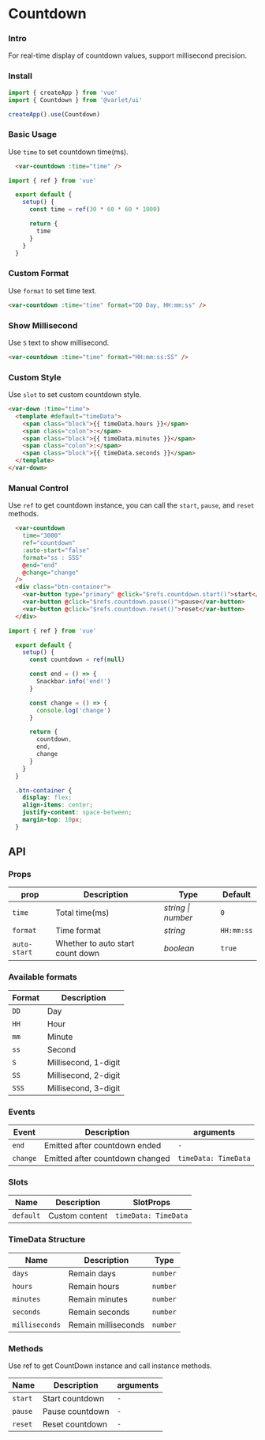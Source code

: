 # Countdown

### Intro

For real-time display of countdown values, support millisecond precision.

### Install

```js
import { createApp } from 'vue'
import { Countdown } from '@varlet/ui'

createApp().use(Countdown)
```

### Basic Usage

Use `time` to set countdown time(ms).

```html
  <var-countdown :time="time" />
```
```javascript
import { ref } from 'vue'

  export default {
    setup() {
      const time = ref(30 * 60 * 60 * 1000)

      return {
        time
      }
    }
  }
```
### Custom Format

Use `format` to set time text.

```html
<var-countdown :time="time" format="DD Day, HH:mm:ss" />
```

### Show Millisecond

Use `S` text to show millisecond.

```html
<var-countdown :time="time" format="HH:mm:ss:SS" />
```

### Custom Style

Use `slot` to set custom countdown style.

```html
<var-down :time="time">
  <template #default="timeData">
    <span class="block">{{ timeData.hours }}</span>
    <span class="colon">:</span>
    <span class="block">{{ timeData.minutes }}</span>
    <span class="colon">:</span>
    <span class="block">{{ timeData.seconds }}</span>
  </template>
</var-down>
```

### Manual Control

Use `ref` to get countdown instance, you can call the `start`, `pause`, and `reset` methods.

```html
  <var-countdown
    time="3000"
    ref="countdown"
    :auto-start="false"
    format="ss : SSS"
    @end="end"
    @change="change"
  />
  <div class="btn-container">
    <var-button type="primary" @click="$refs.countdown.start()">start</var-button>
    <var-button @click="$refs.countdown.pause()">pause</var-button>
    <var-button @click="$refs.countdown.reset()">reset</var-button>
  </div>
```
```javascript
import { ref } from 'vue'

  export default {
    setup() {
      const countdown = ref(null)

      const end = () => {
        Snackbar.info('end!')
      }

      const change = () => {
        console.log('change')
      }

      return {
        countdown,
        end,
        change
      }
    }
  }
```
```css
  .btn-container {
    display: flex;
    align-items: center;
    justify-content: space-between;
    margin-top: 10px;
  }
```

## API

### Props

| prop | Description | Type | Default |
| ----- | -------------- | -------- | ---------- |
| `time` | Total time(ms)| _string \| number_ | `0` |
| `format` | Time format | _string_ | `HH:mm:ss` |
| `auto-start` | Whether to auto start count down | _boolean_ | `true` |

### Available formats
| Format | Description |
| -- | --- |
| `DD` | Day |
| `HH` | Hour |
| `mm` | Minute |
| `ss` | Second |
| `S` | Millisecond, 1-digit |
| `SS` | Millisecond, 2-digit |
| `SSS` | Millisecond, 3-digit |

### Events

| Event | Description | arguments |
| ----- | -------------- | -------- |
| `end` | Emitted after countdown ended | `-` |
| `change` | Emitted after countdown changed | `timeData: TimeData` |

### Slots

| Name | Description | SlotProps |
| ----- | -------------- | -------- |
| `default` | Custom content | `timeData: TimeData` |

### TimeData Structure

| Name | Description | Type |
| ---- | ------- | -------- |
| `days` | Remain days | `number` |
| `hours` | Remain hours | `number` |
| `minutes` | Remain minutes | `number` |
| `seconds` | Remain seconds	 | `number` |
| `milliseconds` | Remain milliseconds | `number` |


### Methods
Use ref to get CountDown instance and call instance methods.

| Name | Description	 | arguments |
| ---- | ------- | -------- |
| `start` | Start countdown	 | `-` |
| `pause` | Pause countdown	 | `-` |
| `reset` | Reset countdown | `-` |
